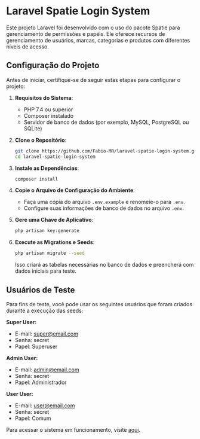# Laravel Spatie Login System

Este projeto Laravel foi desenvolvido com o uso do pacote Spatie para gerenciamento de permissões e papéis.
 Ele oferece recursos de gerenciamento de usuários, marcas, categorias e produtos com diferentes níveis de acesso.

## Configuração do Projeto

Antes de iniciar, certifique-se de seguir estas etapas para configurar o projeto:

1. **Requisitos do Sistema**:

   - PHP 7.4 ou superior
   - Composer instalado
   - Servidor de banco de dados (por exemplo, MySQL, PostgreSQL ou SQLite)

2. **Clone o Repositório**:

   ```bash
   git clone https://github.com/Fabio-MR/laravel-spatie-login-system.git
   cd laravel-spatie-login-system


3. **Instale as Dependências**:

    ```bash
    composer install
    ```

4. **Copie o Arquivo de Configuração do Ambiente**:

   - Faça uma cópia do arquivo `.env.example` e renomeie-o para `.env`.
   - Configure suas informações de banco de dados no arquivo `.env`.

5. **Gere uma Chave de Aplicativo**:

    ```bash
    php artisan key:generate
    ```

6. **Execute as Migrations e Seeds**:

    ```bash
    php artisan migrate --seed
    ```

   Isso criará as tabelas necessárias no banco de dados e preencherá com dados iniciais para teste.


## Usuários de Teste

Para fins de teste, você pode usar os seguintes usuários que foram criados durante a execução das seeds:

**Super User:**

- E-mail: super@email.com
- Senha: secret
- Papel: Superuser

**Admin User:**

- E-mail: admin@email.com
- Senha: secret
- Papel: Administrador

**User User:**

- E-mail: user@email.com
- Senha: secret
- Papel: Comum


Para acessar o sistema em funcionamento, visite [aqui](http://login-system.raiderzonline.net/).

